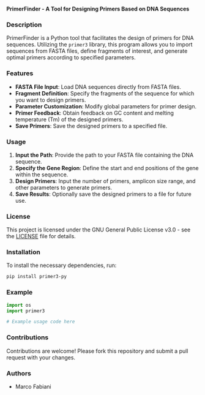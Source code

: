 **PrimerFinder - A Tool for Designing Primers Based on DNA Sequences**

### Description
PrimerFinder is a Python tool that facilitates the design of primers for DNA sequences. Utilizing the `primer3` library, this program allows you to import sequences from FASTA files, define fragments of interest, and generate optimal primers according to specified parameters.

### Features
- **FASTA File Input**: Load DNA sequences directly from FASTA files.
- **Fragment Definition**: Specify the fragments of the sequence for which you want to design primers.
- **Parameter Customization**: Modify global parameters for primer design.
- **Primer Feedback**: Obtain feedback on GC content and melting temperature (Tm) of the designed primers.
- **Save Primers**: Save the designed primers to a specified file.

### Usage
1. **Input the Path**: Provide the path to your FASTA file containing the DNA sequence.
2. **Specify the Gene Region**: Define the start and end positions of the gene within the sequence.
3. **Design Primers**: Input the number of primers, amplicon size range, and other parameters to generate primers.
4. **Save Results**: Optionally save the designed primers to a file for future use.

### License
This project is licensed under the GNU General Public License v3.0 - see the [LICENSE](LICENSE) file for details.

### Installation
To install the necessary dependencies, run:
```sh
pip install primer3-py
```

### Example
```python
import os
import primer3

# Example usage code here
```

### Contributions
Contributions are welcome! Please fork this repository and submit a pull request with your changes.

### Authors
- Marco Fabiani
